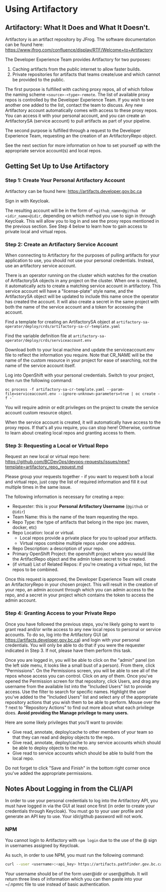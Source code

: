 # Using Artifactory

## Artifactory: What It Does and What It Doesn't.

Artifactory is an artifact repository by JFrog. The software documentation can be found here: https://www.jfrog.com/confluence/display/RTF/Welcome+to+Artifactory

The Developer Experience Team provides Artifactory for two purposes:
1. Caching artifacts from the public internet to allow faster builds.
2. Private repositories for artifacts that teams create/use and which cannot be provided to the public.

The first purpose is fulfilled with caching proxy repos, all of which follow the naming scheme `<source>-<type>-remote`.
The list of available proxy repos is controlled by the Developer Experience Team. If you wish to see another one added to the list, contact the team to discuss.
Any new Artifactory account automatically comes with access to these proxy repos. You can access it with your personal account, and you can create an ArtifactorySA (service account) to pull artifacts as part of your pipeline.

The second purpose is fulfilled through a request to the Developer Experience Team, requesting an the creation of an ArtifactoryRepo object.

See the next section for more information on how to set yourself up with the appropriate service account(s) and local repos.

## Getting Set Up to Use Artifactory

### Step 1: Create Your Personal Artifactory Account

Artifactory can be found here: https://artifacts.developer.gov.bc.ca

Sign in with Keycloak.

The resulting account will be in the form of `<github_name>@github ` or `<idir_name>@idir`, depending on which method you use to sign in through Keycloak. 
This will allow you to log in and see the proxy repos mentioned in the previous section.
See Step 4 below to learn how to gain access to private local and virtual repos.

### Step 2: Create an Artifactory Service Account

When connecting to Artifactory for the purposes of pulling artifacts for your application to use, you should not use your personal credentials. Instead, use an artifactory service account.

There is an operator running on the cluster which watches for the creation of ArtifactorySA objects in any project on the cluster. 
When one is created, it automatically acts to create a matching service account in artifactory. This service account will have a "license-plate" style name, and the ArtifactorySA object will be updated to include this name once the operator has created the account.
It will also create a secret in the same project with both the name of the service account and a token for accessing the account.

Find a template for creating an ArtifactorySA object at `artifactory-sa-operator/deploy/crds/artifactory-sa-cr-template.yaml`

Find the variable definition file at `artifactory-sa-operator/deploy/crds/serviceaccount.env`

Download both to your local machine and update the serviceaccount.env file to reflect the information you require. 
Note that CR_NAME will be the name of the custom resource in your project for ease of searching, not the name of the service account itself.

Log into OpenShift with your personal credentials. Switch to your project, then run the following command:

```
oc process -f artifactory-sa-cr-template.yaml --param-file=serviceaccount.env --ignore-unknown-parameters=true | oc create -f -`
```

You will require admin or edit privileges on the project to create the service account custom resource object.

When the service account is created, it will automatically have access to the proxy repos. If that's all you require, you can stop here! Otherwise, continue to learn about creating local repos and granting access to them.

### Step 3: Requesting a Local or Virtual Repo

Request an new local or virtual repo here: https://github.com/BCDevOps/devops-requests/issues/new?template=artifactory_repo_request.md

Please group your requests together - if you want to request both a local and virtual repo, just copy the list of required information and fill it out multiple times in the same issue.

The following information is necessary for creating a repo:

* Requester: this is your **Personal Artifactory Username** (`@github` or `@idir`)
* Team Name: this is the name of the team requesting the repo. 
* Repo Type: the type of artifacts that belong in the repo (ex: maven, docker, etc)
* Repo Location: local or virtual.
   * Local repos provide a private place for you to upload your artifacts.
   * Virtual repos combine multiple repos under one address.
* Repo Description: a description of your repo.
* Primary OpenShift Project: the openshift project where you would like the ArtifactRepo object and the admin token secret to be created.
* (if virtual) List of Related Repos: if you're creating a virtual repo, list the repos to be combined.

Once this request is approved, the Developer Experience Team will create an ArtifactoryRepo in your chosen project.
This will result in the creation of your repo, an admin account through which you can admin access to the repo, and a secret in your project which contains the token to access the admin account.

### Step 4: Granting Access to your Private Repo

Once you have followed the previous steps, you're likely going to want to grant read and/or write access to any new local repos to personal or service accounts.
To do so, log into the Artifactory GUI (at https://artifacts.developer.gov.bc.ca) and login with your personal credentials. 
You will only be able to do that if you were the requester indicated in Step 3. If not, please have them perform this task.

Once you are logged in, you will be able to click on the "admin" panel (on the left side menu, it looks like a small bust of a person). From there, click "Permissions".
On the Permissions screen, you will be able to see all of the repos whose access you can control. Click on any of them.
Once you've opened the Permission screen for that repository, click Users, and drag any username from the available list into the "Included Users" list to provide access. Use the filter to search for specific names.
Highlight the user you've added to the "Included Users" list and select any of the appropriate repository actions that you wish them to be able to perform.
Mouse over the ? next to "Repository Actions" to find out more about what each privilege does. **Avoid providing the Manage privilege to many users.**

Here are some likely privileges that you'll want to provide:
* Give read, annotate, deploy/cache to other members of your team so that they can read and deploy objects to the repo.
* Give read, annotate, deploy/cache to any service accounts which should be able to deploy objects to the repo.
* Give read to service accounts which should be able to build from the local repo.

Do not forget to click "Save and Finish" in the bottom right corner once you've added the appropriate permissions.

## Notes About Logging in from the CLI/API

In order to use your personal credentials to log into the Artifactory API, you must have logged in via the GUI at least once first (in order to create your credentials through Keycloak).
You must go to your user profile and generate an API key to use. Your idir/github password will not work.

### NPM

You cannot login to Artifactory with
``` npm login ```
due to the use of the @ sign in usernames assigned by Keycloak.

As such, in order to use NPM, you must run the following command:
``` bash
curl --user <username>:<api_key> https://artifacts.pathfinder.gov.bc.ca/artifactory/api/npm/auth
```
Your username should be of the form user@idir or user@github. It will return three lines of information which you can then paste into your ~/.npmrc file to use instead of basic authentication.
